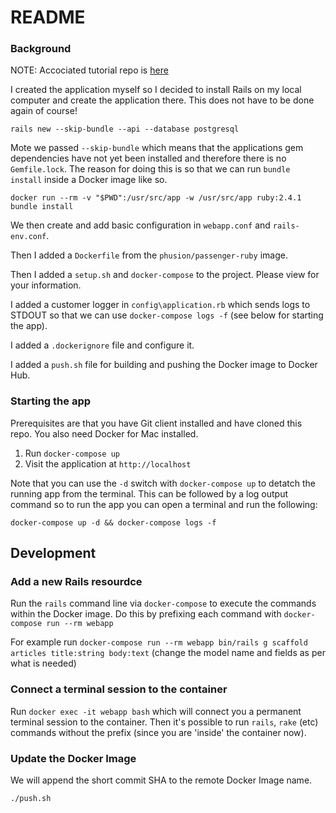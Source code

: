 # README

### Background

NOTE: Accociated tutorial repo is [here](https://github.com/Apress/deploying-rails-w-docker)

I created the application myself so I decided to install Rails on my local computer and create the application there. This does not have to be done again of course!

`rails new --skip-bundle --api --database postgresql`

Mote we passed `--skip-bundle` which means that the applications gem dependencies have not yet been installed and therefore there is no `Gemfile.lock`. The reason for doing this is so that we can run `bundle install` inside a Docker image like so.

`docker run --rm -v "$PWD":/usr/src/app -w /usr/src/app ruby:2.4.1 bundle install`

We then create and add basic configuration in `webapp.conf` and `rails-env.conf`.

Then I added a `Dockerfile` from the `phusion/passenger-ruby` image.

Then I added a `setup.sh` and `docker-compose` to the project. Please view for your information.

I added a customer logger in `config\application.rb` which sends logs to STDOUT so that we can use `docker-compose logs -f` (see below for starting the app).

I added a `.dockerignore` file and configure it.

I added a `push.sh` file for building and pushing the Docker image to Docker Hub.

### Starting the app

Prerequisites are that you have Git client installed and have cloned this repo. You also need Docker for Mac installed.

1. Run `docker-compose up`
1. Visit the application at `http://localhost`

Note that you can use the `-d` switch with `docker-compose up` to detatch the running app from the terminal. This can be followed by a log output command so to run the app you can open a terminal and run the following:

`docker-compose up -d && docker-compose logs -f`

## Development

### Add a new Rails resourdce

Run the `rails` command line via `docker-compose` to execute the commands within the Docker image. Do this by prefixing each command with `docker-compose run --rm webapp`

For example run `docker-compose run --rm webapp bin/rails g scaffold articles title:string body:text` (change the model name and fields as per what is needed)

### Connect a terminal session to the container

Run `docker exec -it webapp bash` which will connect you a permanent terminal session to the container. Then it's possible to run `rails`, `rake` (etc) commands without the prefix (since you are 'inside' the container now).

### Update the Docker Image

We will append the short commit SHA to the remote Docker Image name.

`./push.sh`